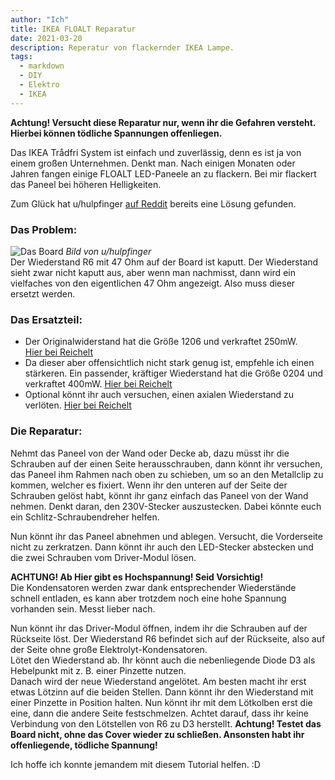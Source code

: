 ```yaml
---
author: "Ich"
title: IKEA FLOALT Reparatur
date: 2021-03-20
description: Reperatur von flackernder IKEA Lampe.
tags:
  - markdown
  - DIY
  - Elektro
  - IKEA
---
```

**Achtung! Versucht diese Reparatur nur, wenn ihr die Gefahren versteht. Hierbei können tödliche Spannungen offenliegen.**  

Das IKEA Trådfri System ist einfach und zuverlässig, denn es ist ja von einem großen Unternehmen. Denkt man.
Nach einigen Monaten oder Jahren fangen einige FLOALT LED-Paneele an zu flackern. Bei mir flackert das Paneel bei höheren Helligkeiten.

Zum Glück hat u/hulpfinger [auf Reddit](https://www.reddit.com/r/tradfri/comments/ac9vqr/blinking_flickering_floalt_panel/) bereits eine Lösung gefunden.
### Das Problem:
![Das Board](https://preview.redd.it/nden6bwcn9821.jpg?width=800&format=pjpg&auto=webp&v=enabled&s=d2747148245fc63262da49d5f6f66586f4c38a09)
_Bild von u/hulpfinger_  
Der Wiederstand R6 mit 47 Ohm auf der Board ist kaputt. Der Wiederstand sieht zwar nicht kaputt aus, aber wenn man nachmisst, dann wird ein vielfaches von den eigentlichen 47 Ohm angezeigt. Also muss dieser ersetzt werden. 
### Das Ersatzteil:
 * Der Originalwiderstand hat die Größe 1206 und verkraftet 250mW.  
 [Hier bei Reichelt](https://www.reichelt.de/smd-widerstand-1206-47-ohm-250-mw-1--wal-wr12x47r0ftl-p346682.html?&trstct=pos_0&nbc=1)
 * Da dieser aber offensichtlich nicht stark genug ist, empfehle ich einen stärkeren. Ein passender, kräftiger Wiederstand hat die Größe 0204 und verkraftet 400mW.
 [Hier bei Reichelt](https://www.reichelt.de/melf-widerstand-0204-47-ohm-400-mw-1--vit-zc204-47r-p277736.html?&trstct=pos_1&nbc=1)
 * Optional könnt ihr auch versuchen, einen axialen Wiederstand zu verlöten.
 [Hier bei Reichelt](https://www.reichelt.de/widerstand-metalloxyd-47-ohm-0207-1-0-w-5--1w-47-p1824.html?&trstct=pos_3&nbc=1)
### Die Reparatur:
Nehmt das Paneel von der Wand oder Decke ab, dazu müsst ihr die Schrauben auf der einen Seite herausschrauben, dann könnt ihr versuchen, das Paneel ihm Rahmen nach oben zu schieben, um so an den Metallclip zu kommen, welcher es fixiert. Wenn ihr den unteren auf der Seite der Schrauben gelöst habt, könnt ihr ganz einfach das Paneel von der Wand nehmen. Denkt daran, den 230V-Stecker auszustecken. Dabei könnte euch ein Schlitz-Schraubendreher helfen.  

Nun könnt ihr das Paneel abnehmen und ablegen. Versucht, die Vorderseite nicht zu zerkratzen. Dann könnt ihr auch den LED-Stecker abstecken und die zwei Schrauben vom Driver-Modul lösen.  

**ACHTUNG! Ab Hier gibt es Hochspannung! Seid Vorsichtig!**  
Die Kondensatoren werden zwar dank entsprechender Wiederstände schnell entladen, es kann aber trotzdem noch eine hohe Spannung vorhanden sein. Messt lieber nach.

Nun könnt ihr das Driver-Modul öffnen, indem ihr die Schrauben auf der Rückseite löst. Der Wiederstand R6 befindet sich auf der Rückseite, also auf der Seite ohne große Elektrolyt-Kondensatoren.  
Lötet den Wiederstand ab. Ihr könnt auch die nebenliegende Diode D3 als Hebelpunkt mit z. B. einer Pinzette nutzen.  
Danach wird der neue Wiederstand angelötet. Am besten macht ihr erst etwas Lötzinn auf die beiden Stellen. Dann könnt ihr den Wiederstand mit einer Pinzette in Position halten. Nun könnt ihr mit dem Lötkolben erst die eine, dann die andere Seite festschmelzen. Achtet darauf, dass ihr keine Verbindung von den Lötstellen von R6 zu D3 herstellt.
**Achtung! Testet das Board nicht, ohne das Cover wieder zu schließen. Ansonsten habt ihr offenliegende, tödliche Spannung!**

Ich hoffe ich konnte jemandem mit diesem Tutorial helfen. :D
